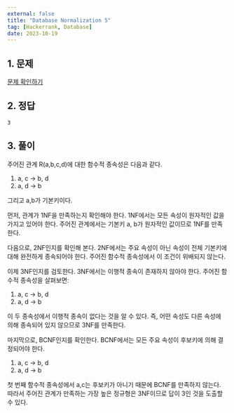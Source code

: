 ```yaml
---
external: false
title: "Database Normalization 5"
tag: [Hackerrank, Database]
date: 2023-10-19
---
```


## 1. 문제

[문제 확인하기](https://www.hackerrank.com/challenges/database-normalization-5/problem?isFullScreen=true)

## 2. 정답

```textile
3
```

## 3. 풀이

주어진 관계 R(a,b,c,d)에 대한 함수적 종속성은 다음과 같다.  

1. a, c → b, d
2. a, d → b  

그리고 a,b가 기본키이다.  

먼저, 관계가 1NF을 만족하는지 확인해야 한다. 1NF에서는 모든 속성이 원자적인 값을 가지고 있어야 한다. 주어진 관계에서는 기본키 a, b가 원자적인 값이므로 1NF를 만족한다.  

다음으로, 2NF인지를 확인해 본다. 2NF에서는 주요 속성이 아닌 속성이 전체 기본키에 대해 완전하게 종속되어야 한다. 주어진 함수적 종속성에서 이 조건이 위배되지 않는다.  

이제 3NF인지를 검토한다. 3NF에서는 이행적 종속이 존재하지 않아야 한다. 주어진 함수적 종속성을 살펴보면:  

1. a, c → b, d
2. a, d → b  

이 두 종속성에서 이행적 종속이 없다는 것을 알 수 있다. 즉, 어떤 속성도 다른 속성에 의해 종속되어 있지 않으므로 3NF를 만족한다.  

마지막으로, BCNF인지를 확인한다. BCNF에서는 모든 주요 속성이 후보키에 의해 결정되어야 한다.  

1. a, c → b, d
2. a, d → b  

첫 번째 함수적 종속성에서 a,c는 후보키가 아니기 때문에 BCNF를 만족하지 않는다.  
따라서 주어진 관계가 만족하는 가장 높은 정규형은 3NF이므로 답이 3인 것을 도출할 수 있다.
